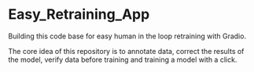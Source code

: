 # Easy_Retraining_App
Building this code base for easy human in the loop retraining with Gradio. 

The core idea of this repository is to annotate data, correct the results of the model, verify data before training and training a model with a click.



